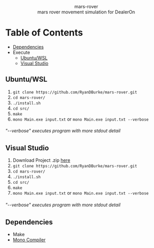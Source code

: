 <div align="center">mars-rover</div>
<div align="center">mars rover movement simulation for DealerOn</div>

# Table of Contents

* [Dependencies](#dependencies)
* Execute
  * [Ubuntu/WSL](#linux)
  * [Visual Studio](#win)

## Ubuntu/WSL <a name="linux"></a>
1. ```git clone https://github.com/RyanDBurke/mars-rover.git``` <br>
2. ```cd mars-rover/```<br>
3. ```./install.sh```<br>
4. ```cd src/```<br>
5. ```make```<br>
6. ```mono Main.exe input.txt``` or ```mono Main.exe input.txt --verbose```<br>
  ###### "--verbose" executes program with more stdout detail
  
## Visual Studio <a name="win"></a>
1. Download Project .zip [here](https://github.com/RyanDBurke/mars-rover/raw/main/zip/mars-rover.zip)
1. ```git clone https://github.com/RyanDBurke/mars-rover.git``` <br>
2. ```cd mars-rover/```<br>
3. ```./install.sh```<br>
4. ```cd src/```<br>
5. ```make```<br>
6. ```mono Main.exe input.txt``` or ```mono Main.exe input.txt --verbose```<br>
  ###### "--verbose" executes program with more stdout detail
  
## Dependencies <a name="dependencies"></a>
* Make
* [Mono Compiler](https://www.mono-project.com/docs/about-mono/languages/csharp/)
